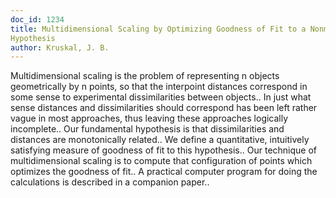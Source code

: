 ```yaml
---
doc_id: 1234
title: Multidimensional Scaling by Optimizing Goodness of Fit to a Nonmetric
Hypothesis
author: Kruskal, J. B.
---
```


Multidimensional scaling is the problem of representing n objects 
geometrically by n points, so that the interpoint distances correspond in some
sense to experimental dissimilarities between objects.. In just what sense 
distances and dissimilarities should correspond has been left rather vague in
most approaches, thus leaving these approaches logically incomplete.. Our
fundamental hypothesis is that dissimilarities and distances are monotonically
related.. We define a quantitative, intuitively satisfying measure of goodness
of fit to this hypothesis.. Our technique of multidimensional scaling is to 
compute that configuration of points which optimizes the goodness of fit..
A practical computer program for doing the calculations is described in a
companion paper..